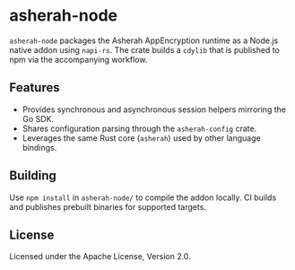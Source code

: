 # asherah-node

`asherah-node` packages the Asherah AppEncryption runtime as a Node.js native
addon using `napi-rs`. The crate builds a `cdylib` that is published to npm via
the accompanying workflow.

## Features

- Provides synchronous and asynchronous session helpers mirroring the Go SDK.
- Shares configuration parsing through the `asherah-config` crate.
- Leverages the same Rust core (`asherah`) used by other language bindings.

## Building

Use `npm install` in `asherah-node/` to compile the addon locally. CI builds
and publishes prebuilt binaries for supported targets.

## License

Licensed under the Apache License, Version 2.0.
